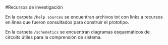#Recursos de investigación

En la carpeta `/help sources` se encuentran archivos txt con links a recursos en línea que fueron consultados para construir el prototipo.

En la carpeta `/schematics` se encuentran diagramas esquemáticos de circuits útiles para la comprensión de sistema.